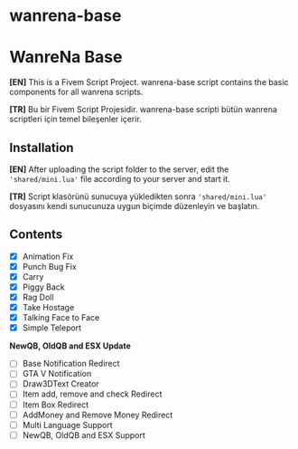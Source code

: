 # wanrena-base
<!--
 __          __                  _   _       
 \ \        / /                 | \ | |      
  \ \  /\  / /_ _ _ __  _ __ ___|  \| | __ _ 
   \ \/  \/ / _` | '_ \| '__/ _ \ . ` |/ _` |
    \  /\  / (_| | | | | | |  __/ |\  | (_| |
     \/  \/ \__,_|_| |_|_|  \___|_| \_|\__,_|

-->

# WanreNa Base


**[EN]** 
This is a Fivem Script Project. wanrena-base script contains the basic components for all wanrena scripts.

**[TR]** 
Bu bir Fivem Script Projesidir. wanrena-base scripti bütün wanrena scriptleri için temel bileşenler içerir.



## Installation
**[EN]**
After uploading the script folder to the server, edit the `'shared/mini.lua'` file according to your server and start it.

**[TR]**
Script klasörünü sunucuya yükledikten sonra `'shared/mini.lua'` dosyasını kendi sunucunuza uygun biçimde düzenleyin ve başlatın.


## Contents

 - [x] Animation Fix
 - [x] Punch Bug Fix
 - [x] Carry
 - [x] Piggy Back
 - [x] Rag Doll
 - [x] Take Hostage
 - [x] Talking Face to Face
 - [x] Simple Teleport

**NewQB, OldQB and ESX Update**
 - [ ] Base Notification Redirect
 - [ ] GTA V Notification
 - [ ] Draw3DText Creator
 - [ ] Item add, remove and check Redirect
 - [ ] Item Box Redirect
 - [ ] AddMoney and Remove Money Redirect
 - [ ] Multi Language Support
 - [ ] NewQB, OldQB and ESX Support
